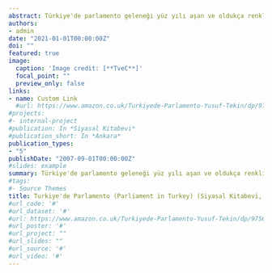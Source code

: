 ```yaml
---
abstract: Türkiye'de parlamento geleneği yüz yılı aşan ve oldukça renkli bir tarihe sahiptir. Bu süreçte meclisimiz anayasalar doğrultusunda bazen tek kanatlı ve bazen çift kanatlı bazen çok aktif bazense tamamen siyasal iktidarın insiyatif alanında kah tek mutlak ve meşruti monarşi ile birlikte kah Cumhuriyet rejimi ile bazen tek paritili bazen çok partili siyasal yapı içeriside varlığını devam ettirmeye çalışmıştır. Yine bu sureçte Sultan II. Abdülhamit ile başlayan ve 20. Yüzyıl sonlarına değin müteaddid defalar varlığına son verilmiş zorunlu tatile gönderilmiştir. Hatta bu kitabın yazıldığı dönemde yaklaşan Cumhurbaşkanlığı seçimi öncesinde Türk Silahlı Kuvvetleri'nin siyasal iktidara el koyarak bir darbe yapacağı ve TBMM'ni feshedeceği tartışmaları bir kısım kişilerce dile getirilmektedir.
authors:
- admin
date: "2021-01-01T00:00:00Z"
doi: ""
featured: true
image:
  caption: 'Image credit: [**TveC**]'
  focal_point: ""
  preview_only: false
links:
- name: Custom Link
  #url: https://www.amazon.co.uk/Turkiyede-Parlamento-Yusuf-Tekin/dp/9756325674
#projects:
#- internal-project
#publication: In *Siyasal Kitabevi*
#publication_short: In *Ankara*
publication_types:
- "5"
publishDate: "2007-09-01T00:00:00Z"
#slides: example
summary: Türkiye'de parlamento geleneği yüz yılı aşan ve oldukça renkli bir tarihe sahiptir. Bu süreçte meclisimiz anayasalar doğrultusunda bazen tek kanatlı ve bazen çift kanatlı bazen çok aktif bazense tamamen siyasal iktidarın insiyatif alanında kah tek mutlak ve meşruti monarşi ile birlikte kah Cumhuriyet rejimi ile bazen tek paritili bazen çok partili siyasal yapı içeriside varlığını devam ettirmeye çalışmıştır. Yine bu sureçte Sultan II. Abdülhamit ile başlayan ve 20. Yüzyıl sonlarına değin müteaddid defalar varlığına son verilmiş zorunlu tatile gönderilmiştir. Hatta bu kitabın yazıldığı dönemde yaklaşan Cumhurbaşkanlığı seçimi öncesinde Türk Silahlı Kuvvetleri'nin siyasal iktidara el koyarak bir darbe yapacağı ve TBMM'ni feshedeceği tartışmaları bir kısım kişilerce dile getirilmektedir.
#tags:
#- Source Themes
title: Turkiye'de Parlamento (Parliament in Turkey) (Siyasal Kitabevi, 2007)
#url_code: '#'
#url_dataset: '#'
#url: https://www.amazon.co.uk/Turkiyede-Parlamento-Yusuf-Tekin/dp/9756325674
#url_poster: '#'
#url_project: ""
#url_slides: ""
#url_source: '#'
#url_video: '#'
---
```

